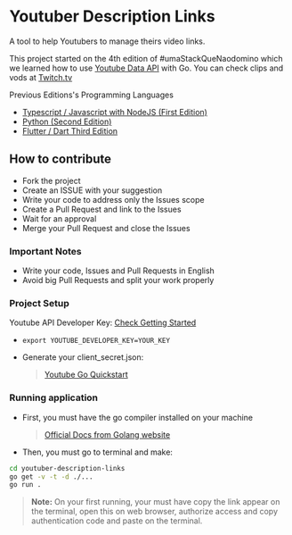 # Youtuber Description Links

A tool to help Youtubers to manage theirs video links.

This project started on the 4th edition of #umaStackQueNaodomino which we learned how to use [Youtube Data API](https://developers.google.com/youtube/v3) with Go. You can check clips and vods at [Twitch.tv](https://www.twitch.tv/lucas_montano)

Previous Editions's Programming Languages

- [Typescript / Javascript with NodeJS (First Edition)](https://github.com/lucasmontano/twitch)
- [Python (Second Edition)](https://github.com/lucasmontano/magic-link)
- [Flutter / Dart Third Edition](https://github.com/lucasmontano/learn-tech)

## How to contribute

- Fork the project
- Create an ISSUE with your suggestion
- Write your code to address only the Issues scope
- Create a Pull Request and link to the Issues
- Wait for an approval
- Merge your Pull Request and close the Issues

### Important Notes

- Write your code, Issues and Pull Requests in English
- Avoid big Pull Requests and split your work properly

### Project Setup

Youtube API Developer Key: [Check Getting Started](https://developers.google.com/youtube/v3/getting-started)

- `export YOUTUBE_DEVELOPER_KEY=YOUR_KEY`

- Generate your client_secret.json:
  > [Youtube Go Quickstart](https://developers.google.com/youtube/v3/quickstart/go)

### Running application

- First, you must have the go compiler installed on your machine

  > [Official Docs from Golang website](https://golang.org/doc/install)

- Then, you must go to terminal and make:

```bash
cd youtuber-description-links
go get -v -t -d ./...
go run .
```

> **Note:** On your first running, your must have copy the link appear on the terminal, open this on web browser, authorize access and copy authentication code and paste on the terminal.
